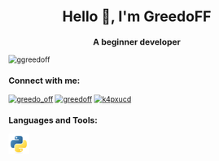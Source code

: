 <h1 align="center">Hello 👋, I'm GreedoFF</h1>
<h3 align="center">A beginner developer</h3>

<p align="left"> <img src="https://komarev.com/ghpvc/?username=ggreedoff&label=Profile%20views&color=0e75b6&style=flat" alt="ggreedoff" /> </p>

<h3 align="left">Connect with me:</h3>
<p align="left">
<a href="https://instagram.com/greedo_off" target="blank"><img align="center" src="https://raw.githubusercontent.com/rahuldkjain/github-profile-readme-generator/master/src/images/icons/Social/instagram.svg" alt="greedo_off" height="30" width="40" /></a>
<a href="https://www.youtube.com/c/greedoff" target="blank"><img align="center" src="https://raw.githubusercontent.com/rahuldkjain/github-profile-readme-generator/master/src/images/icons/Social/youtube.svg" alt="greedoff" height="30" width="40" /></a>
<a href="https://discord.gg/k4pxucd" target="blank"><img align="center" src="https://raw.githubusercontent.com/rahuldkjain/github-profile-readme-generator/master/src/images/icons/Social/discord.svg" alt="k4pxucd" height="30" width="40" /></a>
</p>

<h3 align="left">Languages and Tools:</h3>
<p align="left"> <a href="https://www.python.org" target="_blank" rel="noreferrer"> <img src="https://raw.githubusercontent.com/devicons/devicon/master/icons/python/python-original.svg" alt="python" width="40" height="40"/> </a> </p>
